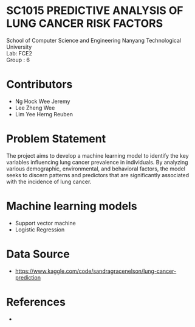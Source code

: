 # SC1015 PREDICTIVE ANALYSIS OF LUNG CANCER RISK FACTORS

School of Computer Science and Engineering
Nanyang Technological University \
Lab: FCE2 \
Group : 6

# Contributors

- Ng Hock Wee Jeremy
- Lee Zheng Wee
- Lim Yee Herng Reuben

# Problem Statement
The project aims to develop a machine learning model to identify the key variables influencing lung cancer prevalence in individuals. By analyzing various demographic, environmental, and behavioral factors, the model seeks to discern patterns and predictors that are significantly associated with the incidence of lung cancer. 

# Machine learning models
- Support vector machine
- Logistic Regression

# Data Source
- <https://www.kaggle.com/code/sandragracenelson/lung-cancer-prediction>

# References
-
